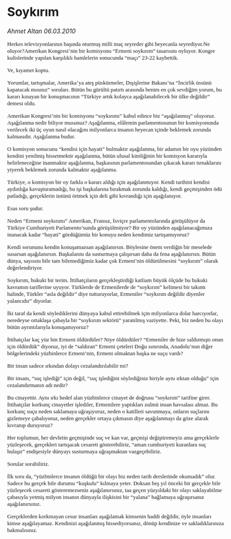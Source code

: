 # Soykırım

*Ahmet Altan 06.03.2010*

<div class="yazi"><font face="MetaPlusBookRomanTi" size="2"><font face="MetaPlusBookRomanTi" size="2">
<p align="left">Herkes televizyonlarının başında oturmuş milli maç seyreder gibi heyecanla seyrediyor.Ne oluyor?Amerikan Kongresi’nin bir komisyonu “Ermeni soykırım” tasarısını oyluyor. Kongre kulislerinde yapılan karşılıklı hamlelerin sonucunda “maçı” 23-22 kaybettik.</p>
<p align="left">Ve, kıyamet koptu.</p>
<p align="left">Yorumlar, tartışmalar, Amerika’ya ateş püskürmeler, Dışişlerine Bakanı’na “İncirlik üssünü kapatacak mısınız” soruları. Bütün bu gürültü patırtı arasında benim en çok sevdiğim yorum, bu kararı kınayan bir konuşmacının “Türkiye artık kolayca aşağılanabilecek bir ülke değildir” demesi oldu.</p>
<p align="left">Amerikan Kongresi’nin bir komisyonu “soykırımı” kabul edince biz “aşağılanmış” oluyoruz. Aşağılanma nedir biliyor musunuz? Aşağılanma, elâlemin parlamentosunun bir komisyonunda verilecek iki üç oyun nasıl olacağını milyonlarca insanın heyecan içinde beklemek zorunda kalmasıdır. Aşağılanma budur.</p>
<p align="left">O komisyon sonucunu “kendisi için hayati” bulmaktır aşağılanma, bir adamın bir oyu yüzünden kendini yenilmiş hissetmektir aşağılanma, bütün ulusal kimliğinin bir komisyon kararıyla belirleneceğine inanmaktır aşağılanma, başkasının parlamentosundan çıkacak kararı tırnaklarını yiyerek beklemek zorunda kalmaktır aşağılanma.</p>
<p align="left">Türkiye, o komisyon bir oy farkla o kararı aldığı için aşağılanmıyor. Kendi tarihini kendisi aydınlığa kavuşturamadığı, bu işi başkalarına bırakmak zorunda kaldığı, kendi geçmişinden ödü patladığı, gerçeklerin üstünü örtmek için deli gibi kıvrandığı için aşağılanıyor.</p>
<p align="left">Esas soru şudur.</p>
<p align="left">Neden “Ermeni soykırımı” Amerikan, Fransız, İsviçre parlamentolarında görüşülüyor da Türkiye Cumhuriyeti Parlamento’sunda görüşülmüyor? Bir oy yüzünden aşağılanacağımıza inanacak kadar “hayati” gördüğümüz bir konuyu neden kendimiz tartışamıyoruz?</p>
<p align="left">Kendi sorununu kendin konuşamazsan aşağılanırsın. Böylesine önem verdiğin bir meselede susarsan aşağılanırsın. Başkalarını da susturmaya çalışırsan daha da fena aşağılanırsın. Bütün dünya, sayısını bile tam bilemediğimiz kadar çok Ermeni’nin öldürülmesini “soykırım” olarak değerlendiriyor.</p>
<p align="left">Soykırım, hukuki bir terim. İttihatçıların gerçekleştirdiği katliam büyük ölçüde bu hukuki kavramın tariflerine uyuyor. Türklerde de Ermenilerde de “soykırım” kelimesi bir takıntı halinde, Türkler “asla değildir” diye tutturuyorlar, Ermeniler “soykırım değildir diyenler yalancıdır” diyorlar.</p>
<p align="left">İki taraf da kendi söylediklerini dünyaya kabul ettirebilmek için milyonlarca dolar harcıyorlar, neredeyse ortaklaşa çabayla bir “soykırım sektörü” yaratılmış vaziyette. Peki, biz neden bu olayı bütün ayrıntılarıyla konuşamıyoruz?</p>
<p align="left">İttihatçılar kaç yüz bin Ermeni öldürdüler? Niye öldürdüler? “Ermeniler de bize saldırmıştı onun için öldürdük” diyoruz, iyi de “saldıran” Ermeni çeteleri Doğu sınırında, Anadolu’nun diğer bölgelerindeki yüzbinlerce Ermeni’nin, Ermeni olmaktan başka ne suçu vardı?</p>
<p align="left">Bir insan sadece ırkından dolayı cezalandırılabilir mi?</p>
<p align="left">Bir insanı, “suç işlediği” için değil, “suç işlediğini söylediğiniz biriyle aynı ırktan olduğu” için cezalandırmanın adı nedir?</p>
<p align="left">Bu cinayettir. Aynı ırkı hedef alan yüzbinlerce cinayet de doğrusu “soykırım” tarifine girer. İttihatçılar korkunç cinayetler işlediler, Ermenilere yaptıkları zulmü insan havsalası almaz. Bu korkunç suçu neden saklamaya uğraşıyoruz, neden o katilleri savunmaya, onların suçlarını gizlemeye çabalıyoruz, neden gerçekler ortaya çıkmasın diye aşağılanmayı da göze alarak kıvranıp duruyoruz?</p>
<p align="left">Her toplumun, her devletin geçmişinde suç ve kan var, geçmişi değiştiremeyiz ama gerçeklerle yüzleşecek, gerçekleri tartışacak cesareti gösterebiliriz, “aman cumhuriyeti kuranlara suç bulaşır” endişesiyle dünyayı susturmaya uğraşmaktan vazgeçebiliriz.</p>
<p align="left">Sorular sorabiliriz.</p>
<p align="left">İlk soru da, “yüzbinlerce insanın öldüğü bir olayı biz neden tarih derslerinde okumadık” olur. Sadece bu gerçek bile durumu “kuşkulu” kılmaya yeter. Doksan beş yıl önceki bir gerçekle bile yüzleşecek cesareti gösteremezseniz aşağılanırsınız, taa geçen yüzyıldaki bir olayı saklayabilme çabasıyla yetmiş milyon insanın dünyayla ilişkisini bir “yalana” bağlamaya uğraşırsanız aşağılanırsınız.</p>
<p align="left">Gerçeklerden korkmayan cesur insanları aşağılamak kimsenin haddi değildir, öyle insanları kimse aşağılayamaz. Kendinizi aşağılanmış hissediyorsanız, dönüp kendinize ve sakladıklarınıza bakmalısınız.</p></font></font>
</div>
